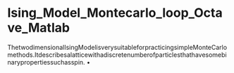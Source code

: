 # Ising_Model_Montecarlo_loop_Octave_Matlab
ThetwodimensionalIsingModelisverysuitableforpracticingsimpleMonteCarlomethods.Itdescribesalatticewithadiscretenumberofparticlesthathavesomebinarypropertiessuchasspin. •
